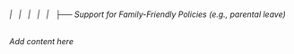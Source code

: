 ###### |   |   |   |   |   ├── Support for Family-Friendly Policies (e.g., parental leave)

*Add content here*